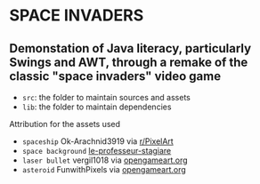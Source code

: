 # SPACE INVADERS

## Demonstation of Java literacy, particularly Swings and AWT, through a remake of the classic "space invaders" video game


- `src`: the folder to maintain sources and assets
- `lib`: the folder to maintain dependencies


Attribution for the assets used

- `spaceship` Ok-Arachnid3919 via [r/PixelArt](https://www.reddit.com/r/PixelArt/comments/1bhk3yo/spaceship/)
- `space background` [le-professeur-stagiare](https://le-professeur-stagiaire.itch.io/)
- `laser bullet` vergil1018 via [opengameart.org](https://opengameart.org/content/spaceship-bullet)
- `asteroid` FunwithPixels via [opengameart.org](https://opengameart.org/content/brown-asteroid)



